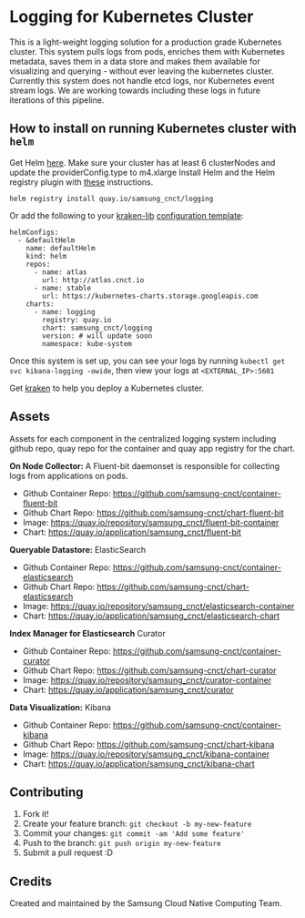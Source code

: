 # Logging for Kubernetes Cluster
This is a light-weight logging solution for a production grade Kubernetes cluster. This system pulls logs from pods, enriches them with Kubernetes metadata, saves them in a data store and makes them available for visualizing and querying - without ever leaving the kubernetes cluster.  Currently this system does not handle etcd logs, nor Kubernetes event stream logs. We are working towards including these logs in future iterations of this pipeline.

## How to install on running Kubernetes cluster with `helm`
Get Helm [here](https://github.com/kubernetes/helm/blob/master/docs/install.md).
Make sure your cluster has at least 6 clusterNodes and update the providerConfig.type to m4.xlarge
Install Helm and the Helm registry plugin with [these](https://github.com/app-registry/appr-helm-plugin/blob/master/README.md#install-the-helm-registry-plugin) instructions.

```
helm registry install quay.io/samsung_cnct/logging
```


Or add the following to your [kraken-lib](https://github.com/samsung-cnct/kraken-lib) [configuration template](https://github.com/samsung-cnct/kraken-lib/blob/5309d46209d5dae53ae70a53dc4bf781e3cf59b5/ansible/roles/kraken.config/files/config.yaml#L14-L28):

```
helmConfigs:
  - &defaultHelm
    name: defaultHelm
    kind: helm
    repos:
      - name: atlas
        url: http://atlas.cnct.io
      - name: stable
        url: https://kubernetes-charts.storage.googleapis.com
    charts:
      - name: logging
        registry: quay.io
        chart: samsung_cnct/logging
        version: # will update soon
        namespace: kube-system
```

Once this system is set up, you can see your logs by running `kubectl get svc kibana-logging -owide`, then view your logs at `<EXTERNAL_IP>:5601`

Get [kraken](https://github.com/samsung-cnct/kraken) to help you deploy a Kubernetes cluster.

## Assets
Assets for each component in the centralized logging system including github repo, quay repo for the container and quay app registry for the chart.

**On Node Collector:** A Fluent-bit daemonset is responsible for collecting logs from applications on pods.
* Github Container Repo: https://github.com/samsung-cnct/container-fluent-bit
* Github Chart Repo: https://github.com/samsung-cnct/chart-fluent-bit
* Image: https://quay.io/repository/samsung_cnct/fluent-bit-container
* Chart: https://quay.io/application/samsung_cnct/fluent-bit

**Queryable Datastore:** ElasticSearch
* Github Container Repo: https://github.com/samsung-cnct/container-elasticsearch
* Github Chart Repo: https://github.com/samsung-cnct/chart-elasticsearch
* Image: https://quay.io/repository/samsung_cnct/elasticsearch-container
* Chart: https://quay.io/application/samsung_cnct/elasticsearch-chart

**Index Manager for Elasticsearch** Curator
* Github Container Repo: https://github.com/samsung-cnct/container-curator
* Github Chart Repo: https://github.com/samsung-cnct/chart-curator
* Image: https://quay.io/repository/samsung_cnct/curator-container
* Chart: https://quay.io/application/samsung_cnct/curator

**Data Visualization:** Kibana
* Github Container Repo: https://github.com/samsung-cnct/container-kibana
* Github Chart Repo: https://github.com/samsung-cnct/chart-kibana
* Image: https://quay.io/repository/samsung_cnct/kibana-container
* Chart: https://quay.io/application/samsung_cnct/kibana-chart

## Contributing

1. Fork it!
2. Create your feature branch: `git checkout -b my-new-feature`
3. Commit your changes: `git commit -am 'Add some feature'`
4. Push to the branch: `git push origin my-new-feature`
5. Submit a pull request :D

## Credits

Created and maintained by the Samsung Cloud Native Computing Team.

